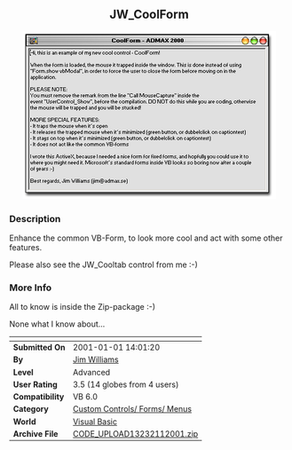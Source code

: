 ﻿<div align="center">

## JW\_CoolForm

<img src="PIC200111812482199.gif">
</div>

### Description

Enhance the common VB-Form, to look more cool and act with some other features.

Please also see the JW_Cooltab control from me :-)
 
### More Info
 
All to know is inside the Zip-package :-)

None what I know about...


<span>             |<span>
---                |---
**Submitted On**   |2001-01-01 14:01:20
**By**             |[Jim Williams](https://github.com/Planet-Source-Code/PSCIndex/blob/master/ByAuthor/jim-williams.md)
**Level**          |Advanced
**User Rating**    |3.5 (14 globes from 4 users)
**Compatibility**  |VB 6\.0
**Category**       |[Custom Controls/ Forms/  Menus](https://github.com/Planet-Source-Code/PSCIndex/blob/master/ByCategory/custom-controls-forms-menus__1-4.md)
**World**          |[Visual Basic](https://github.com/Planet-Source-Code/PSCIndex/blob/master/ByWorld/visual-basic.md)
**Archive File**   |[CODE\_UPLOAD13232112001\.zip](https://github.com/Planet-Source-Code/jim-williams-jw-coolform__1-13999/archive/master.zip)








